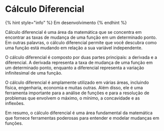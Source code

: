# Cálculo Diferencial

{% hint style="info" %}
Em desenvolvimento
{% endhint %}

Cálculo diferencial é uma área da matemática que se concentra em encontrar as taxas de mudança de uma função em um determinado ponto. Em outras palavras, o cálculo diferencial permite que você descubra como uma função está mudando em relação a sua variável independente.

O cálculo diferencial é composto por duas partes principais: a derivada e a diferencial. A derivada representa a taxa de mudança de uma função em um determinado ponto, enquanto a diferencial representa a variação infinitesimal de uma função.

O cálculo diferencial é amplamente utilizado em várias áreas, incluindo física, engenharia, economia e muitas outras. Além disso, ele é uma ferramenta importante para a análise de funções e para a resolução de problemas que envolvem o máximo, o mínimo, a concavidade e as inflexões.

Em resumo, o cálculo diferencial é uma área fundamental da matemática que fornece ferramentas poderosas para entender e modelar mudanças em funções.
